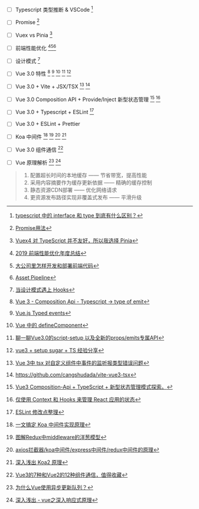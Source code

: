 - [ ] Typescript 类型推断 & VSCode [^1]
- [ ] Promise [^2]
- [ ] Vuex vs Pinia [^3]
- [ ] 前端性能优化 [^4][^5][^6]
- [ ] 设计模式 [^7]
- [ ] Vue 3.0 特性 [^8] [^9] [^10] [^11] [^12]
- [ ] Vue 3.0 + Vite + JSX/TSX [^13] [^14]
- [ ] Vue 3.0 Composition API + Provide/Inject 新型状态管理 [^15] [^16]
- [ ] Vue 3.0 + Typescript + ESLint [^17]
- [ ] Vue 3.0 + ESLint + Prettier
- [ ] Koa 中间件 [^18] [^19] [^20] [^21]
- [ ] Vue 3.0 组件通信 [^22]
- [ ] Vue 原理解析 [^23] [^24]




[^1]:[typescript 中的 interface 和 type 到底有什么区别？](https://github.com/SunshowerC/blog/issues/7)
[^2]: [Promise用法](https://juejin.cn/post/6958416579130294303)
[^3]:[Vuex4 对 TypeScript 并不友好，所以我选择 Pinia](http://soiiy.com/Vue-js/12709.html)
[^4]:[2019 前端性能优化年度总结](https://github.com/xitu/gold-miner/blob/master/TODO1/front-end-performance-checklist-2019-pdf-pages-1.md)
[^5]:[大公司里怎样开发和部署前端代码](https://www.zhihu.com/question/20790576/answer/32602154?utm_source=wechat_session&amp;utm_medium=social&amp;utm_oi=39431645954048&amp;utm_content=group3_Answer&amp;utm_campaign=shareopn)

[^6]:[Asset Pipeline](https://ruby-china.github.io/rails-guides/v4.1/asset_pipeline.html)

[^7]:[当设计模式遇上 Hooks](https://mp.weixin.qq.com/s/hh4_079ee3ppjNUtIYEYgQ)
[^8]: [Vue 3 - Composition Api - Typescript -> type of emit](https://stackoverflow.com/questions/66424746/vue-3-composition-api-typescript-type-of-emit)
[^9]: [Vue.js Typed events](https://dev.to/3vilarthas/vue-js-typed-emits-2h87)
[^10]: [Vue 中的 defineComponent](https://juejin.cn/post/6994617648596123679)
[^11]: [聊一聊Vue3.0的script-setup 以及全新的props/emits专属API](https://chengpeiquan.com/article/vue3-script-setup.html)
[^12]: [vue3 + setup sugar + TS 经验分享](https://juejin.cn/post/6990682369992704007)
[^13]: [Vue 3中 tsx 对自定义组件中事件的监听报类型错误问题](https://juejin.cn/post/6966856931839311886)
[^14]: https://github.com/cangshudada/vite-vue3-tsx
[^15]: [Vue3 Composition-Api + TypeScript + 新型状态管理模式探索。](https://juejin.cn/post/6844904131610542087)
[^16]: [仅使用 Context 和 Hooks 来管理 React 应用的状态](https://segmentfault.com/a/1190000020808696)

[^17]: [ESLint 修改点整理](https://juejin.cn/post/6844903824105144328)

[^18]: [一文搞定 Koa 中间件实现原理](https://juejin.cn/post/6854573208348295182)
[^19]: [图解Redux中middleware的洋葱模型](https://github.com/fi3ework/blog/issues/14)
[^20]: [axios拦截器/koa中间件/express中间件/redux中间件的原理](https://juejin.cn/post/6988145927319994399)

[^21]: [深入浅出 Koa2 原理](https://github.com/berwin/Blog/issues/9)

[^22]: [Vue3的7种和Vue2的12种组件通信，值得收藏](https://juejin.cn/post/6999687348120190983)
[^23]: [为什么Vue使用异步更新队列？](https://github.com/berwin/Blog/issues/22)
[^24]: [深入浅出 - vue之深入响应式原理](https://github.com/berwin/Blog/issues/11)
[^25]: [Vue3.0新特性----emits选项](https://www.jianshu.com/p/efd76e4ca4e1)
>
> 1. 配置超长时间的本地缓存                 —— 节省带宽，提高性能
> 2. 采用内容摘要作为缓存更新依据      —— 精确的缓存控制
> 3. 静态资源CDN部署                           —— 优化网络请求
> 4. 更资源发布路径实现非覆盖式发布  —— 平滑升级 
>

